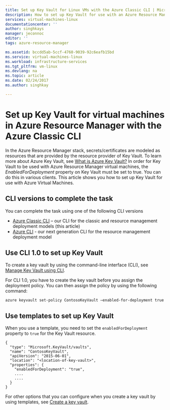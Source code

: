 ```yaml
---
title: Set up Key Vault for Linux VMs with the Azure Classic CLI | Microsoft Docs
description: How to set up Key Vault for use with an Azure Resource Manager virtual machine with the Azure Classic CLI.
services: virtual-machines-linux
documentationcenter: ''
author: singhkays
manager: jeconnoc
editor: ''
tags: azure-resource-manager

ms.assetid: bccdd5ab-5ccf-4760-9039-92c6eafb15bd
ms.service: virtual-machines-linux
ms.workload: infrastructure-services
ms.tgt_pltfrm: vm-linux
ms.devlang: na
ms.topic: article
ms.date: 02/24/2017
ms.author: singhkay

---
```

# Set up Key Vault for virtual machines in Azure Resource Manager with the Azure Classic CLI
In the Azure Resource Manager stack, secrets/certificates are modeled as resources that are provided by the resource provider of Key Vault. To learn more about Azure Key Vault, see [What is Azure Key Vault?](../../key-vault/key-vault-whatis.md) In order for Key Vault to be used with Azure Resource Manager virtual machines, the *EnabledForDeployment* property on Key Vault must be set to true. You can do this in various clients. This article shows you how to set up Key Vault for use with Azure Virtual Machines.

## CLI versions to complete the task
You can complete the task using one of the following CLI versions

- [Azure Classic CLI](#quick-commands) – our CLI for the classic and resource management deployment models (this article)
- [Azure CLI](../windows/key-vault-setup.md?toc=%2fazure%2fvirtual-machines%2flinux%2ftoc.json) - our next generation CLI for the resource management deployment model

## Use CLI 1.0 to set up Key Vault
To create a key vault by using the command-line interface (CLI), see [Manage Key Vault using CLI](../../key-vault/key-vault-manage-with-cli2.md#create-a-key-vault).

For CLI 1.0, you have to create the key vault before you assign the deployment policy. You can then assign the policy by using the following command:

    azure keyvault set-policy ContosoKeyVault –enabled-for-deployment true

## Use templates to set up Key Vault
When you use a template, you need to set the `enabledForDeployment` property to `true` for the Key Vault resource.

    {
      "type": "Microsoft.KeyVault/vaults",
      "name": "ContosoKeyVault",
      "apiVersion": "2015-06-01",
      "location": "<location-of-key-vault>",
      "properties": {
        "enabledForDeployment": "true",
        ....
        ....
      }
    }

For other options that you can configure when you create a key vault by using templates, see [Create a key vault](https://azure.microsoft.com/documentation/templates/101-key-vault-create/).
